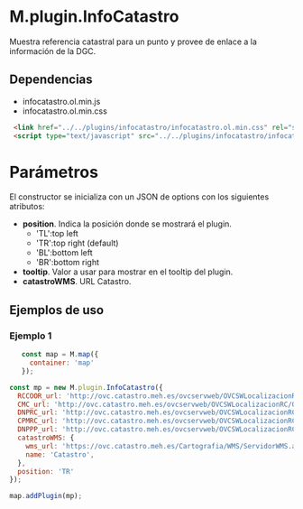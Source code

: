 # M.plugin.InfoCatastro

Muestra referencia catastral para un punto y provee de enlace a la información de la DGC.

## Dependencias

- infocatastro.ol.min.js
- infocatastro.ol.min.css


```html
 <link href="../../plugins/infocatastro/infocatastro.ol.min.css" rel="stylesheet" />
 <script type="text/javascript" src="../../plugins/infocatastro/infocatastro.ol.min.js"></script>
```

# Parámetros
El constructor se inicializa con un JSON de options con los siguientes atributos:

- **position**. Indica la posición donde se mostrará el plugin.
  - 'TL':top left
  - 'TR':top right (default)
  - 'BL':bottom left
  - 'BR':bottom right
- **tooltip**. Valor a usar para mostrar en el tooltip del plugin.
- **catastroWMS**. URL Catastro.

## Ejemplos de uso

### Ejemplo 1
```javascript
   const map = M.map({
     container: 'map'
   });

const mp = new M.plugin.InfoCatastro({
  RCCOOR_url: 'http://ovc.catastro.meh.es/ovcservweb/OVCSWLocalizacionRC/OVCCoordenadas.asmx/Consulta_RCCOOR',
  CMC_url: 'http://ovc.catastro.meh.es/ovcservweb/OVCSWLocalizacionRC/OVCCallejeroCodigos.asmx/ConsultaMunicipioCodigos',
  DNPRC_url: 'http://ovc.catastro.meh.es/ovcservweb/OVCSWLocalizacionRC/OVCCallejeroCodigos.asmx/Consulta_DNPRC_Codigos',
  CPMRC_url: 'http://ovc.catastro.meh.es/ovcservweb/OVCSWLocalizacionRC/OVCCoordenadas.asmx/Consulta_CPMRC',
  DNPPP_url: 'http://ovc.catastro.meh.es/ovcservweb/OVCSWLocalizacionRC/OVCCallejeroCodigos.asmx/Consulta_DNPPP_Codigos',
  catastroWMS: {
    wms_url: 'https://ovc.catastro.meh.es/Cartografia/WMS/ServidorWMS.aspx?',
    name: 'Catastro',
  },
  position: 'TR'
});

map.addPlugin(mp);
```
